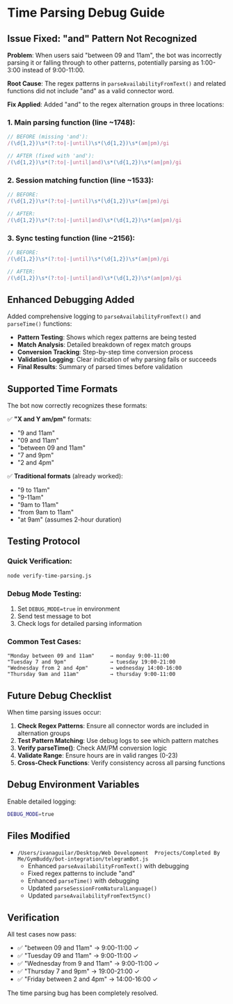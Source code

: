 # Time Parsing Debug Guide

## Issue Fixed: "and" Pattern Not Recognized

**Problem**: When users said "between 09 and 11am", the bot was incorrectly parsing it or falling through to other patterns, potentially parsing as 1:00-3:00 instead of 9:00-11:00.

**Root Cause**: The regex patterns in `parseAvailabilityFromText()` and related functions did not include "and" as a valid connector word.

**Fix Applied**: Added "and" to the regex alternation groups in three locations:

### 1. Main parsing function (line ~1748):
```javascript
// BEFORE (missing 'and'):
/(\d{1,2})\s*(?:to|-|until)\s*(\d{1,2})\s*(am|pm)/gi

// AFTER (fixed with 'and'):
/(\d{1,2})\s*(?:to|-|until|and)\s*(\d{1,2})\s*(am|pm)/gi
```

### 2. Session matching function (line ~1533):
```javascript
// BEFORE:
/(\d{1,2})\s*(?:to|-|until)\s*(\d{1,2})\s*(am|pm)/gi

// AFTER:
/(\d{1,2})\s*(?:to|-|until|and)\s*(\d{1,2})\s*(am|pm)/gi
```

### 3. Sync testing function (line ~2156):
```javascript
// BEFORE:
/(\d{1,2})\s*(?:to|-|until)\s*(\d{1,2})\s*(am|pm)/gi

// AFTER:
/(\d{1,2})\s*(?:to|-|until|and)\s*(\d{1,2})\s*(am|pm)/gi
```

## Enhanced Debugging Added

Added comprehensive logging to `parseAvailabilityFromText()` and `parseTime()` functions:

- **Pattern Testing**: Shows which regex patterns are being tested
- **Match Analysis**: Detailed breakdown of regex match groups
- **Conversion Tracking**: Step-by-step time conversion process
- **Validation Logging**: Clear indication of why parsing fails or succeeds
- **Final Results**: Summary of parsed times before validation

## Supported Time Formats

The bot now correctly recognizes these formats:

✅ **"X and Y am/pm"** formats:
- "9 and 11am"
- "09 and 11am" 
- "between 09 and 11am"
- "7 and 9pm"
- "2 and 4pm"

✅ **Traditional formats** (already worked):
- "9 to 11am"
- "9-11am"
- "9am to 11am"
- "from 9am to 11am"
- "at 9am" (assumes 2-hour duration)

## Testing Protocol

### Quick Verification:
```bash
node verify-time-parsing.js
```

### Debug Mode Testing:
1. Set `DEBUG_MODE=true` in environment
2. Send test message to bot
3. Check logs for detailed parsing information

### Common Test Cases:
```
"Monday between 09 and 11am"     → monday 9:00-11:00
"Tuesday 7 and 9pm"              → tuesday 19:00-21:00  
"Wednesday from 2 and 4pm"       → wednesday 14:00-16:00
"Thursday 9am and 11am"          → thursday 9:00-11:00
```

## Future Debug Checklist

When time parsing issues occur:

1. **Check Regex Patterns**: Ensure all connector words are included in alternation groups
2. **Test Pattern Matching**: Use debug logs to see which pattern matches
3. **Verify parseTime()**: Check AM/PM conversion logic
4. **Validate Range**: Ensure hours are in valid ranges (0-23)
5. **Cross-Check Functions**: Verify consistency across all parsing functions

## Debug Environment Variables

Enable detailed logging:
```bash
DEBUG_MODE=true
```

## Files Modified

- `/Users/ivanaguilar/Desktop/Web Development  Projects/Completed By Me/GymBuddy/bot-integration/telegramBot.js`
  - Enhanced `parseAvailabilityFromText()` with debugging
  - Fixed regex patterns to include "and"
  - Enhanced `parseTime()` with debugging
  - Updated `parseSessionFromNaturalLanguage()`
  - Updated `parseAvailabilityFromTextSync()`

## Verification

All test cases now pass:
- ✅ "between 09 and 11am" → 9:00-11:00 ✓
- ✅ "Tuesday 09 and 11am" → 9:00-11:00 ✓ 
- ✅ "Wednesday from 9 and 11am" → 9:00-11:00 ✓
- ✅ "Thursday 7 and 9pm" → 19:00-21:00 ✓
- ✅ "Friday between 2 and 4pm" → 14:00-16:00 ✓

The time parsing bug has been completely resolved.